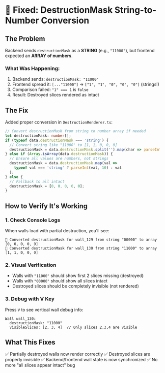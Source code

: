 # 🔧 Fixed: DestructionMask String-to-Number Conversion

## The Problem
Backend sends `destructionMask` as a **STRING** (e.g., `"11000"`), but frontend expected an **ARRAY of numbers**.

### What Was Happening:
1. Backend sends: `destructionMask: "11000"`
2. Frontend spread it: `[..."11000"]` → `["1", "1", "0", "0", "0"]` (strings!)
3. Comparison failed: `"1" === 1` is `false`
4. Result: Destroyed slices rendered as intact

## The Fix
Added proper conversion in `DestructionRenderer.ts`:

```typescript
// Convert destructionMask from string to number array if needed
let destructionMask: number[];
if (typeof data.destructionMask === 'string') {
  // Convert string like "11000" to [1, 1, 0, 0, 0]
  destructionMask = data.destructionMask.split('').map(char => parseInt(char, 10));
} else if (Array.isArray(data.destructionMask)) {
  // Ensure all values are numbers, not strings
  destructionMask = data.destructionMask.map(val => 
    typeof val === 'string' ? parseInt(val, 10) : val
  );
} else {
  // Fallback to all intact
  destructionMask = [0, 0, 0, 0, 0];
}
```

## How to Verify It's Working

### 1. Check Console Logs
When walls load with partial destruction, you'll see:
```
🔧 Converted destructionMask for wall_129 from string "00000" to array [0, 0, 0, 0, 0]
🔧 Converted destructionMask for wall_130 from string "11000" to array [1, 1, 0, 0, 0]
```

### 2. Visual Verification
- Walls with `"11000"` should show first 2 slices missing (destroyed)
- Walls with `"00000"` should show all slices intact
- Destroyed slices should be completely invisible (not rendered)

### 3. Debug with V Key
Press `V` to see vertical wall debug info:
```
Wall wall_130:
  destructionMask: "11000"
  visibleSlices: [2, 3, 4]  // Only slices 2,3,4 are visible
```

## What This Fixes
✅ Partially destroyed walls now render correctly
✅ Destroyed slices are properly invisible
✅ Backend/frontend wall state is now synchronized
✅ No more "all slices appear intact" bug 